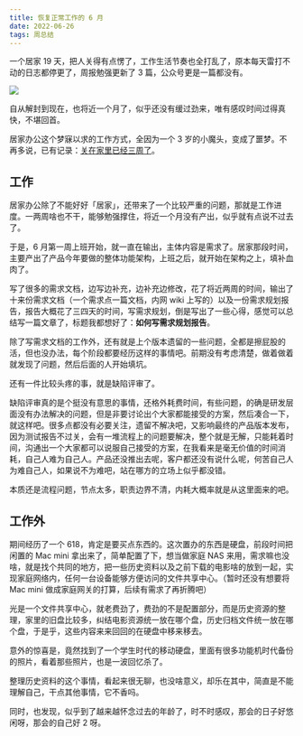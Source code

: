 ```yaml
---
title: 恢复正常工作的 6 月
date: 2022-06-26
tags: 周总结
---
```


一个居家 19 天，把人关得有点愣了，工作生活节奏也全打乱了，原本每天雷打不动的日志都停更了，周报勉强更新了 3 篇，公众号更是一篇都没有。

<!-- more -->

![](/image/2022-06-22-week-summary/b2726b72-fe53-488b-8690-93fcc2700e81.jpg)

自从解封到现在，也将近一个月了，似乎还没有缓过劲来，唯有感叹时间过得真快，不堪回首。

居家办公这个梦寐以求的工作方式，全因为一个 3 岁的小魔头，变成了噩梦。不再多说，已有记录：[关在家里已经三周了](/2022/05/29/week-summary.html)。

## 工作

居家办公除了不能好好「居家」，还带来了一个比较严重的问题，那就是工作进度。一两周啥也不干，能够勉强撑住，将近一个月没有产出，似乎就有点说不过去了。

于是，6 月第一周上班开始，就一直在输出，主体内容是需求了。居家那段时间，主要产出了产品今年要做的整体功能架构，上班之后，就开始在架构之上，填补血肉了。

写了很多的需求文档，边写边补充，边补充边修改，花了将近两周的时间，输出了十来份需求文档（一个需求点一篇文档，内网 wiki 上写的）以及一份需求规划报告，报告大概花了三四天的时间，写需求规划，倒是写出了一些心得，感觉可以总结写一篇文章了，标题我都想好了：**如何写需求规划报告**。

除了写需求文档的工作外，还有就是上个版本遗留的一些问题，全都是擦屁股的活，但也没办法，每个阶段都要经历这样的事情吧。前期没有考虑清楚，做着做着就发现了问题，然后后面的人开始填坑。

还有一件比较头疼的事，就是缺陷评审了。

缺陷评审真的是个挺没有意思的事情，还格外耗费时间，有些问题，的确是研发层面没有办法解决的问题，但是非要讨论出个大家都能接受的方案，然后凑合一下，就这样吧。很多点都没有必要关注，遗留不解决吧，又影响最终的产品版本发布，因为测试报告不过关，会有一堆流程上的问题要解决，整个就是无解，只能耗着时间，沟通出一个大家都可以说服自己接受的方案，在我看来是毫无价值的时间消耗，自己人难为自己人。产品还没推出去呢，客户都还没有说什么呢，何苦自己人为难自己人，如果说不为难吧，站在哪方的立场上似乎都没错。

本质还是流程问题，节点太多，职责边界不清，内耗大概率就是从这里面来的吧。

## 工作外

期间经历了一个 618，肯定是要买点东西的。这次置办的东西是硬盘，前段时间把闲置的 Mac mini 拿出来了，简单配置了下，想当做家庭 NAS 来用，需求嘛也没啥，就是找个共同的地方，把一些历史资料以及之前下载的电影啥的放到一起，实现家庭网络内，任何一台设备能够方便访问的文件共享中心。（暂时还没有想要将 Mac mini 做成家庭网关的打算，后续有需求了再折腾吧）

光是一个文件共享中心，就老费劲了，费劲的不是配置部分，而是历史资源的整理，家里的旧盘比较多，纠结电影资源统一放在哪个盘，历史归档文件统一放在哪个盘，于是乎，这些内容来来回回的在硬盘中移来移去。

意外的惊喜是，竟然找到了一个学生时代的移动硬盘，里面有很多功能机时代备份的照片，看着那些照片，也是一波回忆杀了。

整理历史资料的这个事情，看起来很无聊，也没啥意义，却乐在其中，简直是不能理解自己，干点其他事情，它不香吗。

同时，也发现，似乎到了越来越怀念过去的年龄了，时不时感叹，那会的日子好悠闲呀，那会的自己好 2 呀。

